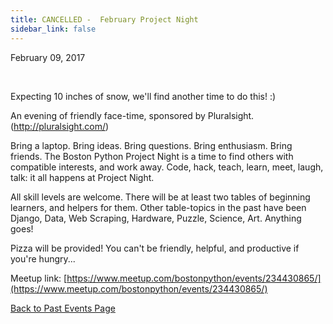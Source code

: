 ```yaml
---
title: CANCELLED -  February Project Night
sidebar_link: false
---
```


February 09, 2017


   

Expecting 10 inches of snow, we'll find another time to do this! :)

An evening of friendly face-time, sponsored by Pluralsight. (http://pluralsight.com/)

Bring a laptop. Bring ideas. Bring questions. Bring enthusiasm. Bring friends. The Boston Python Project Night is a time to find others with compatible interests, and work away. Code, hack, teach, learn, meet, laugh, talk: it all happens at Project Night.

All skill levels are welcome. There will be at least two tables of beginning learners, and helpers for them. Other table-topics in the past have been Django, Data, Web Scraping, Hardware, Puzzle, Science, Art. Anything goes!

Pizza will be provided! You can't be friendly, helpful, and productive if you're hungry...


Meetup link: [https://www.meetup.com/bostonpython/events/234430865/](https://www.meetup.com/bostonpython/events/234430865/)

[Back to Past Events Page](index.md)